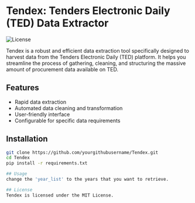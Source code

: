 # Tendex: Tenders Electronic Daily (TED) Data Extractor 

![License](https://img.shields.io/badge/license-MIT-green)

Tendex is a robust and efficient data extraction tool specifically designed to harvest data from the Tenders Electronic Daily (TED) platform. It helps you streamline the process of gathering, cleaning, and structuring the massive amount of procurement data available on TED.

## Features

- Rapid data extraction
- Automated data cleaning and transformation
- User-friendly interface
- Configurable for specific data requirements

## Installation

```bash
git clone https://github.com/yourgithubusername/Tendex.git
cd Tendex
pip install -r requirements.txt

## Usage
change the 'year_list' to the years that you want to retrieve.

## License
Tendex is licensed under the MIT License.